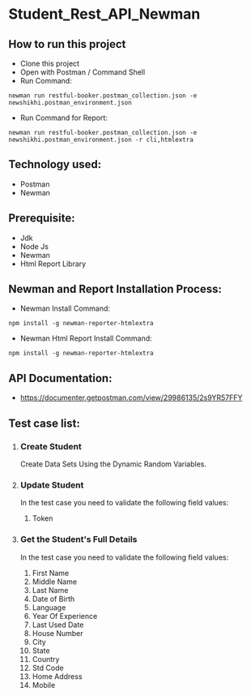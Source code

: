 # Student_Rest_API_Newman

## How to run this project

- Clone this project
- Open with Postman / Command Shell
- Run Command:

```console
newman run restful-booker.postman_collection.json -e newshikhi.postman_environment.json
```

- Run Command for Report:

```console
newman run restful-booker.postman_collection.json -e newshikhi.postman_environment.json -r cli,htmlextra
```

## Technology used:

- Postman
- Newman

## Prerequisite:

- Jdk
- Node Js
- Newman
- Html Report Library

## Newman and Report Installation Process:

- Newman Install Command:

```console
npm install -g newman-reporter-htmlextra
```

- Newman Html Report Install Command:

```console
npm install -g newman-reporter-htmlextra
```

## API Documentation:

- https://documenter.getpostman.com/view/29986135/2s9YR57FFY

## Test case list:

1. ### Create Student

    Create Data Sets Using the Dynamic Random Variables.

2. ### Update Student
    In the test case you need to validate the following field values:
   1.  Token

3. ### Get the Student's Full Details

    In the test case you need to validate the following field values:

   1.  First Name
   2.  Middle Name
   3.  Last Name
   4.  Date of Birth
   5.  Language
   6.  Year Of Experience
   7.  Last Used Date
   8.  House Number
   9.  City
   10.  State
   11.  Country
   12.  Std Code
   13.  Home Address
   14.  Mobile
